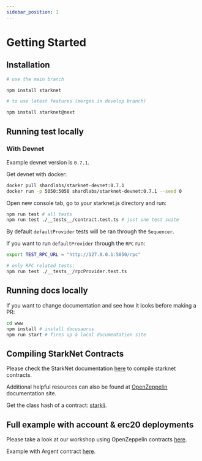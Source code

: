 ```yaml
---
sidebar_position: 1
---
```


# Getting Started

## Installation

```bash
# use the main branch

npm install starknet

# to use latest features (merges in develop branch)

npm install starknet@next
```

## Running test locally

### With Devnet

Example devnet version is `0.7.1`.

Get devnet with docker:

```bash
docker pull shardlabs/starknet-devnet:0.7.1
docker run -p 5050:5050 shardlabs/starknet-devnet:0.7.1 --seed 0
```

Open new console tab, go to your starknet.js directory and run:

```bash
npm run test # all tests
npm run test ./__tests__/contract.test.ts # just one test suite
```

By default `defaultProvider` tests will be ran through the `Sequencer`.

If you want to run `defaultProvider` through the `RPC` run:

```bash
export TEST_RPC_URL = "http://127.0.0.1:5050/rpc"

# only RPC related tests:
npm run test ./__tests__/rpcProvider.test.ts
```

## Running docs locally

If you want to change documentation and see how it looks before making a PR:

```bash
cd www
npm install # install docusaurus
npm run start # fires up a local documentation site
```

## Compiling StarkNet Contracts

Please check the StarkNet documentation <ins>[here](https://www.cairo-lang.org/docs/hello_starknet/intro.html)</ins> to compile starknet contracts.

Additional helpful resources can also be found at <ins>[OpenZeppelin](https://docs.openzeppelin.com/contracts-cairo/0.5.0/)</ins> documentation site.

Get the class hash of a contract: [starkli](https://github.com/xJonathanLEI/starkli).

## Full example with account & erc20 deployments

Please take a look at our workshop using OpenZeppelin contracts <ins>[here](https://github.com/0xs34n/starknet.js-workshop)</ins>.

Example with Argent contract <ins>[here](https://github.com/0xs34n/starknet.js-account)</ins>.

